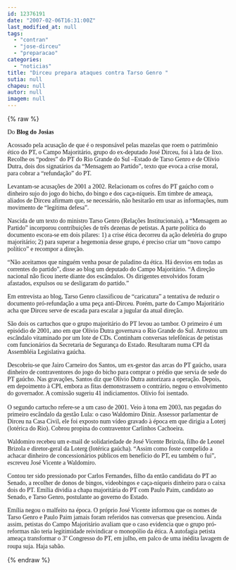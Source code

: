 ```yaml
---
id: 12376191
date: "2007-02-06T16:31:00Z"
last_modified_at: null
tags:
  - "contran"
  - "jose-dirceu"
  - "preparacao"
categories:
  - "noticias"
title: "Dirceu prepara ataques contra Tarso Genro "
sutia: null
chapeu: null
autor: null
imagem: null
---
```

{% raw %}
<p><P><FONT face=Verdana>Do <STRONG>Blog do Josias</STRONG></FONT></P></p>
<p><P><FONT face=Verdana>Acossado pela acusação de que é o responsável pelas mazelas que roem o patrimônio ético do PT, o Campo Majoritário, grupo do ex-deputado José Dirceu, foi à lata de lixo. Recolhe os “podres” do PT do Rio Grande do Sul –Estado de Tarso Genro e de Olívio Dutra, dois dos signatários da “Mensagem ao Partido”, texto que evoca a crise moral, para cobrar a “refundação” do PT.</FONT></P></p>
<p><P><FONT face=Verdana>Levantam-se acusações de 2001 a 2002. Relacionam os cofres do PT gaúcho com o dinheiro sujo do jogo do bicho, do bingo e dos caça-níqueis. Em timbre de ameaça, aliados de Dirceu afirmam que, se necessário, não hesitarão em usar as informações, num movimento de “legítima defesa”.&nbsp; </FONT></P></p>
<p><P><FONT face=Verdana>Nascida de um texto do ministro Tarso Genro (Relações Institucionais), a “Mensagem ao Partido” incorporou contribuições de três dezenas de petistas. A parte política do documento escora-se em dois pilares: 1) a crise ética decorreu da ação deletéria do grupo majoritário; 2) para superar a hegemonia desse grupo, é preciso criar um “novo campo político” e recompor a direção.</FONT></P></p>
<p><P><FONT face=Verdana>“Não aceitamos que ninguém venha posar de paladino da ética. Há desvios em todas as correntes do partido”, disse ao blog um deputado do Campo Majoritário. “A direção nacional não ficou inerte diante dos escândalos. Os dirigentes envolvidos foram afastados, expulsos ou se desligaram do partido.”</FONT></P></p>
<p><P><FONT face=Verdana>Em entrevista ao blog, Tarso Genro classificou de “caricatura” a tentativa de reduzir o documento pró-refundação a uma peça anti-Dirceu. Porém, parte do Campo Majoritário acha que Dirceu serve de escada para escalar a jugular da atual direção.</FONT></P></p>
<p><P><FONT face=Verdana>São dois os cartuchos que o grupo majoritário do PT levou ao tambor. O primeiro é um episódio de 2001, ano em que Olívio Dutra governava o Rio Grande do Sul. Arrostou um escândalo vitaminado por um lote de CDs. Continham conversas telefônicas de petistas com funcionários da Secretaria de Segurança do Estado. Resultaram numa CPI da Assembléia Legislativa gaúcha.</FONT></P></p>
<p><P><FONT face=Verdana>Descobriu-se que Jairo Carneiro dos Santos, um ex-gestor das arcas do PT gaúcho, usara dinheiro de contraventores do jogo do bicho para comprar o prédio que servia de sede do PT gaúcho. Nas gravações, Santos diz que Olívio Dutra autorizara a operação. Depois, em depoimento à CPI, embora as fitas demonstrassem o contrário, negou o envolvimento do governador. A comissão sugeriu 41 indiciamentos. Olívio foi isentado.<BR>&nbsp;<BR>O segundo cartucho refere-se a um caso de 2001. Veio à tona em 2003, nas pegadas do primeiro escândalo da gestão Lula: o caso Waldomiro Diniz. Assessor parlamentar de Dirceu na Casa Civil, ele foi exposto num vídeo gravado à época em que dirigia a Loterj (lotérica do Rio). Cobrou propina do contraventor Carlinhos Cachoeira.</FONT></P></p>
<p><P><FONT face=Verdana>Waldomiro recebeu um e-mail de solidariedade de José Vicente Brizola, filho de Leonel Brizola e diretor-geral da Loterg (lotérica gaúcha). “Assim como foste compelido a achacar dinheiro de concessionários públicos em benefício do PT, eu também o fui”, escreveu José Vicente a Waldomiro. </FONT></P></p>
<p><P><FONT face=Verdana>Contou ter sido pressionado por Carlos Fernandes, filho da então candidata do PT ao Senado, a recolher de donos de bingos, videobingos e caça-níqueis dinheiro para o caixa dois do PT. Emília dividia a chapa majoritária do PT com Paulo Paim, candidato ao Senado, e Tarso Genro, postulante ao governo do Estado. </FONT></P></p>
<p><P><FONT face=Verdana>Emília negou o malfeito na época. O próprio José Vicente informou que os nomes de Tarso Genro e Paulo Paim jamais foram referidos nas conversas que presenciou. Ainda assim, petistas do Campo Majoritário avaliam que o caso evidencia que o grupo pró-reformas não teria legitimidade reivindicar o monopólio da ética. A autofagia petista ameaça transformar o 3º Congresso do PT, em julho, em palco de uma inédita lavagem de roupa suja. Haja sabão.</FONT>&nbsp;&nbsp; </P> </p>
{% endraw %}